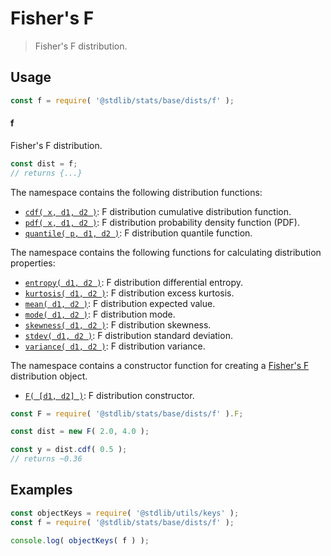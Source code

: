 <!--

@license Apache-2.0

Copyright (c) 2018 The Stdlib Authors.

Licensed under the Apache License, Version 2.0 (the "License");
you may not use this file except in compliance with the License.
You may obtain a copy of the License at

   http://www.apache.org/licenses/LICENSE-2.0

Unless required by applicable law or agreed to in writing, software
distributed under the License is distributed on an "AS IS" BASIS,
WITHOUT WARRANTIES OR CONDITIONS OF ANY KIND, either express or implied.
See the License for the specific language governing permissions and
limitations under the License.

-->

# Fisher's F

> Fisher's F distribution.

<section class="usage">

## Usage

```javascript
const f = require( '@stdlib/stats/base/dists/f' );
```

#### f

Fisher's F distribution.

```javascript
const dist = f;
// returns {...}
```

The namespace contains the following distribution functions:

<!-- <toc pattern="*+(cdf|pdf|mgf|quantile)*"> -->

<div class="namespace-toc">

-   <span class="signature">[`cdf( x, d1, d2 )`][@stdlib/stats/base/dists/f/cdf]</span><span class="delimiter">: </span><span class="description">F distribution cumulative distribution function.</span>
-   <span class="signature">[`pdf( x, d1, d2 )`][@stdlib/stats/base/dists/f/pdf]</span><span class="delimiter">: </span><span class="description">F distribution probability density function (PDF).</span>
-   <span class="signature">[`quantile( p, d1, d2 )`][@stdlib/stats/base/dists/f/quantile]</span><span class="delimiter">: </span><span class="description">F distribution quantile function.</span>

</div>

<!-- </toc> -->

The namespace contains the following functions for calculating distribution properties:

<!-- <toc pattern="*+(entropy|kurtosis|mean|median|mode|skewness|stdev|variance)*"> -->

<div class="namespace-toc">

-   <span class="signature">[`entropy( d1, d2 )`][@stdlib/stats/base/dists/f/entropy]</span><span class="delimiter">: </span><span class="description">F distribution differential entropy.</span>
-   <span class="signature">[`kurtosis( d1, d2 )`][@stdlib/stats/base/dists/f/kurtosis]</span><span class="delimiter">: </span><span class="description">F distribution excess kurtosis.</span>
-   <span class="signature">[`mean( d1, d2 )`][@stdlib/stats/base/dists/f/mean]</span><span class="delimiter">: </span><span class="description">F distribution expected value.</span>
-   <span class="signature">[`mode( d1, d2 )`][@stdlib/stats/base/dists/f/mode]</span><span class="delimiter">: </span><span class="description">F distribution mode.</span>
-   <span class="signature">[`skewness( d1, d2 )`][@stdlib/stats/base/dists/f/skewness]</span><span class="delimiter">: </span><span class="description">F distribution skewness.</span>
-   <span class="signature">[`stdev( d1, d2 )`][@stdlib/stats/base/dists/f/stdev]</span><span class="delimiter">: </span><span class="description">F distribution standard deviation.</span>
-   <span class="signature">[`variance( d1, d2 )`][@stdlib/stats/base/dists/f/variance]</span><span class="delimiter">: </span><span class="description">F distribution variance.</span>

</div>

<!-- </toc> -->

The namespace contains a constructor function for creating a [Fisher's F][f-distribution] distribution object.

<!-- <toc pattern="*ctor*"> -->

<div class="namespace-toc">

-   <span class="signature">[`F( [d1, d2] )`][@stdlib/stats/base/dists/f/ctor]</span><span class="delimiter">: </span><span class="description">F distribution constructor.</span>

</div>

<!-- </toc> -->

```javascript
const F = require( '@stdlib/stats/base/dists/f' ).F;

const dist = new F( 2.0, 4.0 );

const y = dist.cdf( 0.5 );
// returns ~0.36
```

</section>

<!-- /.usage -->

<section class="examples">

## Examples

<!-- TODO: better examples -->

<!-- eslint no-undef: "error" -->

```javascript
const objectKeys = require( '@stdlib/utils/keys' );
const f = require( '@stdlib/stats/base/dists/f' );

console.log( objectKeys( f ) );
```

</section>

<!-- /.examples -->

<!-- Section for related `stdlib` packages. Do not manually edit this section, as it is automatically populated. -->

<section class="related">

</section>

<!-- /.related -->

<!-- Section for all links. Make sure to keep an empty line after the `section` element and another before the `/section` close. -->

<section class="links">

[f-distribution]: https://en.wikipedia.org/wiki/F_distribution

<!-- <toc-links> -->

[@stdlib/stats/base/dists/f/ctor]: https://github.com/stdlib-js/stdlib/tree/develop/lib/node_modules/%40stdlib/stats/base/dists/f/ctor

[@stdlib/stats/base/dists/f/entropy]: https://github.com/stdlib-js/stdlib/tree/develop/lib/node_modules/%40stdlib/stats/base/dists/f/entropy

[@stdlib/stats/base/dists/f/kurtosis]: https://github.com/stdlib-js/stdlib/tree/develop/lib/node_modules/%40stdlib/stats/base/dists/f/kurtosis

[@stdlib/stats/base/dists/f/mean]: https://github.com/stdlib-js/stdlib/tree/develop/lib/node_modules/%40stdlib/stats/base/dists/f/mean

[@stdlib/stats/base/dists/f/mode]: https://github.com/stdlib-js/stdlib/tree/develop/lib/node_modules/%40stdlib/stats/base/dists/f/mode

[@stdlib/stats/base/dists/f/skewness]: https://github.com/stdlib-js/stdlib/tree/develop/lib/node_modules/%40stdlib/stats/base/dists/f/skewness

[@stdlib/stats/base/dists/f/stdev]: https://github.com/stdlib-js/stdlib/tree/develop/lib/node_modules/%40stdlib/stats/base/dists/f/stdev

[@stdlib/stats/base/dists/f/variance]: https://github.com/stdlib-js/stdlib/tree/develop/lib/node_modules/%40stdlib/stats/base/dists/f/variance

[@stdlib/stats/base/dists/f/cdf]: https://github.com/stdlib-js/stdlib/tree/develop/lib/node_modules/%40stdlib/stats/base/dists/f/cdf

[@stdlib/stats/base/dists/f/pdf]: https://github.com/stdlib-js/stdlib/tree/develop/lib/node_modules/%40stdlib/stats/base/dists/f/pdf

[@stdlib/stats/base/dists/f/quantile]: https://github.com/stdlib-js/stdlib/tree/develop/lib/node_modules/%40stdlib/stats/base/dists/f/quantile

<!-- </toc-links> -->

</section>

<!-- /.links -->
